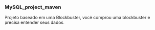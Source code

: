 ### MySQL_project_maven
Projeto baseado em uma Blockbuster, você comprou uma blockbuster e precisa entender seus dados.
